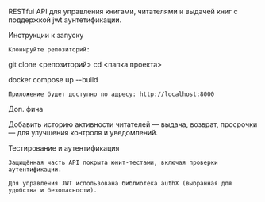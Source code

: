 RESTful API для управления книгами, читателями и выдачей книг с поддержкой jwt аунтетификации.

Инструкции к запуску

    Клонируйте репозиторий:

git clone <репозиторий>
cd <папка проекта>

docker compose up --build

    Приложение будет доступно по адресу: http://localhost:8000

Доп. фича 

Добавить историю активности читателей — выдача, возврат, просрочки — для улучшения контроля и уведомлений.

Тестирование и аутентификация

    Защищённая часть API покрыта юнит-тестами, включая проверки аутентификации.

    Для управления JWT использована библиотека authX (выбранная для удобства и безопасности).
